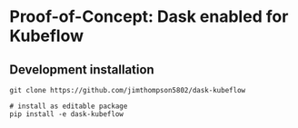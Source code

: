 # Proof-of-Concept: Dask enabled for Kubeflow


## Development installation
```
git clone https://github.com/jimthompson5802/dask-kubeflow

# install as editable package
pip install -e dask-kubeflow
```